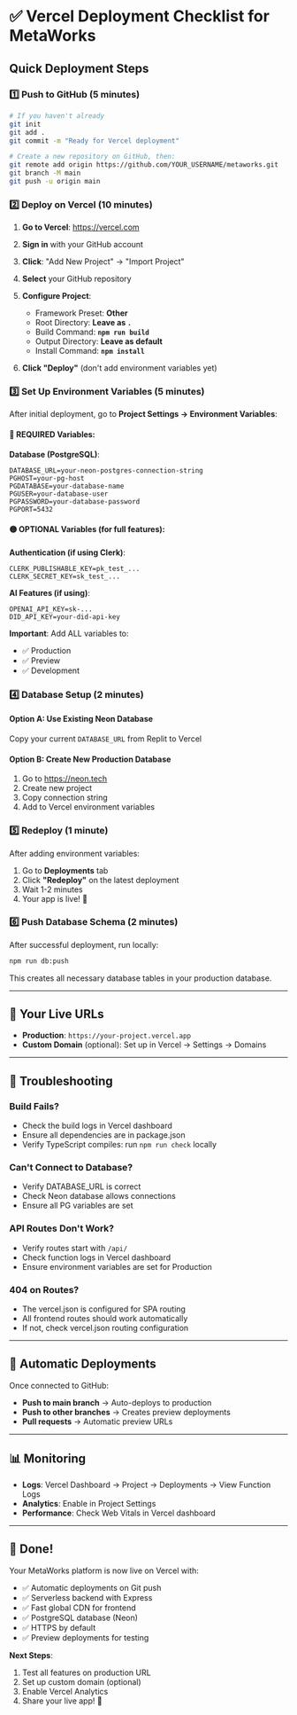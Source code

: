 # ✅ Vercel Deployment Checklist for MetaWorks

## Quick Deployment Steps

### 1️⃣ Push to GitHub (5 minutes)
```bash
# If you haven't already
git init
git add .
git commit -m "Ready for Vercel deployment"

# Create a new repository on GitHub, then:
git remote add origin https://github.com/YOUR_USERNAME/metaworks.git
git branch -M main
git push -u origin main
```

### 2️⃣ Deploy on Vercel (10 minutes)

1. **Go to Vercel**: https://vercel.com
2. **Sign in** with your GitHub account
3. **Click**: "Add New Project" → "Import Project"
4. **Select** your GitHub repository
5. **Configure Project**:
   - Framework Preset: **Other**
   - Root Directory: **Leave as `.`**
   - Build Command: **`npm run build`**
   - Output Directory: **Leave as default**
   - Install Command: **`npm install`**

6. **Click "Deploy"** (don't add environment variables yet)

### 3️⃣ Set Up Environment Variables (5 minutes)

After initial deployment, go to **Project Settings → Environment Variables**:

#### 🔴 REQUIRED Variables:

**Database (PostgreSQL)**:
```
DATABASE_URL=your-neon-postgres-connection-string
PGHOST=your-pg-host
PGDATABASE=your-database-name
PGUSER=your-database-user
PGPASSWORD=your-database-password
PGPORT=5432
```

#### 🟡 OPTIONAL Variables (for full features):

**Authentication (if using Clerk)**:
```
CLERK_PUBLISHABLE_KEY=pk_test_...
CLERK_SECRET_KEY=sk_test_...
```

**AI Features (if using)**:
```
OPENAI_API_KEY=sk-...
DID_API_KEY=your-did-api-key
```

**Important**: Add ALL variables to:
- ✅ Production
- ✅ Preview  
- ✅ Development

### 4️⃣ Database Setup (2 minutes)

#### Option A: Use Existing Neon Database
Copy your current `DATABASE_URL` from Replit to Vercel

#### Option B: Create New Production Database
1. Go to https://neon.tech
2. Create new project
3. Copy connection string
4. Add to Vercel environment variables

### 5️⃣ Redeploy (1 minute)

After adding environment variables:
1. Go to **Deployments** tab
2. Click **"Redeploy"** on the latest deployment
3. Wait 1-2 minutes
4. Your app is live! 🎉

### 6️⃣ Push Database Schema (2 minutes)

After successful deployment, run locally:
```bash
npm run db:push
```

This creates all necessary database tables in your production database.

---

## 🎯 Your Live URLs

- **Production**: `https://your-project.vercel.app`
- **Custom Domain** (optional): Set up in Vercel → Settings → Domains

---

## 🚨 Troubleshooting

### Build Fails?
- Check the build logs in Vercel dashboard
- Ensure all dependencies are in package.json
- Verify TypeScript compiles: run `npm run check` locally

### Can't Connect to Database?
- Verify DATABASE_URL is correct
- Check Neon database allows connections
- Ensure all PG variables are set

### API Routes Don't Work?
- Verify routes start with `/api/`
- Check function logs in Vercel dashboard
- Ensure environment variables are set for Production

### 404 on Routes?
- The vercel.json is configured for SPA routing
- All frontend routes should work automatically
- If not, check vercel.json routing configuration

---

## 🔄 Automatic Deployments

Once connected to GitHub:
- **Push to main branch** → Auto-deploys to production
- **Push to other branches** → Creates preview deployments
- **Pull requests** → Automatic preview URLs

---

## 📊 Monitoring

- **Logs**: Vercel Dashboard → Project → Deployments → View Function Logs
- **Analytics**: Enable in Project Settings
- **Performance**: Check Web Vitals in Vercel dashboard

---

## 🎉 Done!

Your MetaWorks platform is now live on Vercel with:
- ✅ Automatic deployments on Git push
- ✅ Serverless backend with Express
- ✅ Fast global CDN for frontend
- ✅ PostgreSQL database (Neon)
- ✅ HTTPS by default
- ✅ Preview deployments for testing

**Next Steps**:
1. Test all features on production URL
2. Set up custom domain (optional)
3. Enable Vercel Analytics
4. Share your live app! 🚀
